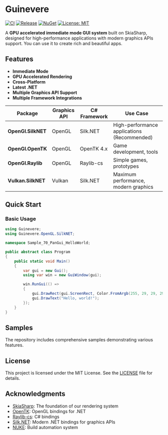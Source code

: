 # Guinevere

[![CI](https://github.com/brmassa/guinevere/actions/workflows/ci.yml/badge.svg)](https://github.com/brmassa/guinevere/actions/workflows/ci.yml)
[![Release](https://github.com/brmassa/guinevere/actions/workflows/release.yml/badge.svg)](https://github.com/brmassa/guinevere/actions/workflows/release.yml)
[![NuGet](https://img.shields.io/nuget/v/org.mass4.Guinevere.svg)](https://www.nuget.org/packages/org.mass4.Guinevere/)
[![License: MIT](https://img.shields.io/badge/License-MIT-yellow.svg)](https://opensource.org/licenses/MIT)

A **GPU accelerated immediate mode GUI system** built on SkiaSharp, designed for high-performance applications with modern graphics APIs support. You can use it to create rich and beautiful apps.

## Features

- **Immediate Mode**
- **GPU Accelerated Rendering**
- **Cross-Platform**
- **Latest .NET**
- **Multiple Graphics API Support**
- **Multiple Framework Integrations**

| Package            | Graphics API | C# Framework | Use Case                                    |
|--------------------|--------------|--------------|---------------------------------------------|
| **OpenGl.SilkNET** | OpenGL       | Silk.NET     | High-performance applications (Recommended) |
| **OpenGl.OpenTK**  | OpenGL       | OpenTK 4.x   | Game development, tools                     |
| **OpenGl.Raylib**  | OpenGL       | Raylib-cs    | Simple games, prototypes                    |
| **Vulkan.SilkNET** | Vulkan       | Silk.NET     | Maximum performance, modern graphics        |

## Quick Start

### Basic Usage

```csharp
using Guinevere;
using Guinevere.OpenGL.SilkNET;

namespace Sample_70_PanGui_HelloWorld;

public abstract class Program
{
    public static void Main()
    {
        var gui = new Gui();
        using var win = new GuiWindow(gui);

        win.RunGui(() =>
        {
            gui.DrawRect(gui.ScreenRect, Color.FromArgb(255, 29, 29, 29));
            gui.DrawText("Hello, world!");
        });
    }
}
```

## Samples

The repository includes comprehensive samples demonstrating various features.

## License

This project is licensed under the MIT License. See the [LICENSE](LICENSE) file for details.

## Acknowledgments

- [SkiaSharp](https://github.com/mono/SkiaSharp): The foundation of our rendering system
- [OpenTK](https://github.com/opentk/opentk): OpenGL bindings for .NET
- [Raylib-cs](https://github.com/ChrisDill/Raylib-cs): C# bindings
- [Silk.NET](https://github.com/dotnet/Silk.NET): Modern .NET bindings for graphics APIs
- [NUKE](https://nuke.build): Build automation system
